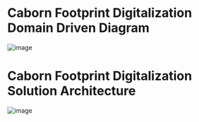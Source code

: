 # Caborn Footprint Digitalization Domain Driven Diagram
![image](https://user-images.githubusercontent.com/122528861/217778974-0794fb19-efea-41fb-939e-8596268c966f.png)
# Caborn Footprint Digitalization Solution Architecture
![image](https://user-images.githubusercontent.com/122528861/217798773-b0fc840b-bbc0-4163-8293-6923bbbd0d90.png)
